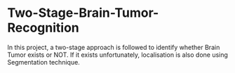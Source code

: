 # Two-Stage-Brain-Tumor-Recognition
In this project, a two-stage approach is followed to identify whether Brain Tumor exists or NOT. If it exists unfortunately, localisation is also done using Segmentation technique.
